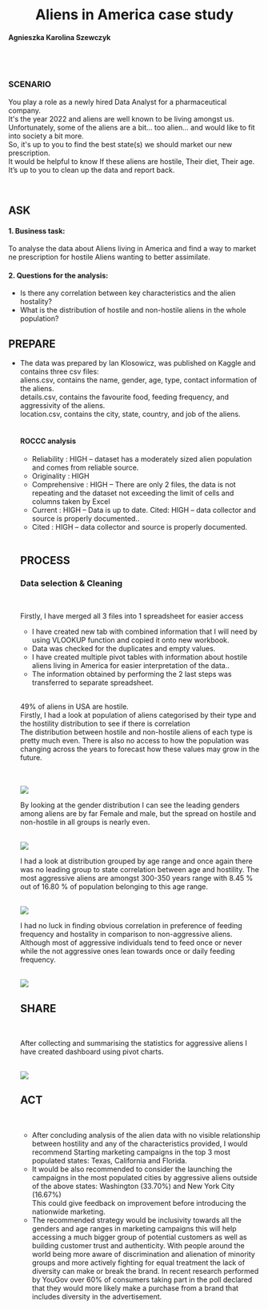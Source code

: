 ****<h1 align = "center"> Aliens in America case study </h1>****

<h4 align = "left"> Agnieszka Karolina Szewczyk</h4><br><br>

<h3> SCENARIO </h3>
<P>You play a role as a newly hired Data Analyst for a pharmaceutical company. <br>
It's the year 2022 and aliens are well known to be living amongst us. Unfortunately, some of the aliens are a bit... too alien... and would like to fit into society a bit more.<br>
So, it's up to you to find the best state(s) we should market our new prescription.<br>
It would be helpful to know If these aliens are hostile, Their diet, Their age. It’s up to you to clean up the data and report back.
 </P>
<br>
<H2> ASK </H2>
<h4> 1. Business task: </h4>
<p> To analyse the data about Aliens living in America and find a way to market ne prescription for hostile Aliens wanting to better assimilate. </p>

<h4> 2. Questions for the analysis:</h4>
<ul>
  <li> Is there any correlation between key characteristics and the alien hostality? </li>
<li> What is the distribution of hostile and non-hostile aliens in the whole population? </li>
  </ul>

<h2> PREPARE </h2>
<ul>
<li> The data was prepared by Ian Klosowicz, was published on Kaggle and contains three csv files:
<br>
aliens.csv, contains the name, gender, age, type, contact information of the aliens. <br>
details.csv, contains the favourite food, feeding frequency, and aggressivity of the aliens. <br>
location.csv, contains the city, state, country, and job of the aliens. <br>
 </li>
 <br>
 
<h4> ROCCC analysis </h4>
<ul>
<li> Reliability : HIGH – dataset has a moderately sized alien population and comes from reliable source. </li>
<li> Originality : HIGH </li>
  <li> Comprehensive : HIGH – There are only 2 files, the data is not repeating and the dataset not exceeding the limit of cells and columns taken by Excel </li>
<li> Current : HIGH – Data is up to date. Cited: HIGH – data collector and source is properly documented.. </li>
  <li> Cited : HIGH – data collector and source is properly documented.</li> </ul>
  <br>
  
<h2> PROCESS </h2>
<h3> Data selection & Cleaning</h3> <br>
<p>Firstly, I have merged all 3 files into 1 spreadsheet for easier access</p>
<ul>
  <li> I have created new tab with combined information that I will need by using VLOOKUP function and copied it onto new workbook.</li>
  <li> Data was checked for the duplicates and empty values. </li>
  <li>I have created multiple pivot tables with information about hostile aliens living in America for easier interpretation of the data..</li>
  <li>The information obtained by performing the 2 last steps was transferred to separate spreadsheet.</li>
  </ul>
  <br>
<p>49% of aliens in USA are hostile.
<br>
Firstly, I had a look at population of aliens categorised by their type and the hostility distribution to see if there is correlation
<br>
The distribution between hostile and non-hostile aliens of each type is pretty much even. There is also no access to how the population was changing across the years to forecast how these values may grow in the future. </p>
 <br> 
 <br>
<img src = "https://github.com/Ags-S/Iank-K-Aliens-in-America-study/blob/main/pivot_tables/Type.png"> 
 <br>
<p>By looking at the gender distribution I can see the leading genders among aliens are by far Female and male, but the spread on hostile and non-hostile in all groups is nearly even.</p>
<br>
<img src = "https://github.com/Ags-S/Iank-K-Aliens-in-America-study/blob/main/pivot_tables/Gender.png">
  <br>
<p> I had a look at distribution grouped by age range and once again there was no leading group to state correlation between age and hostility. The most aggressive aliens are amongst 300-350 years range with 8.45 % out of 16.80 % of population belonging to this age range. </p>
<br>
<img src = "https://github.com/Ags-S/Iank-K-Aliens-in-America-study/blob/main/pivot_tables/age.png">
<br>
<p> I had no luck in finding obvious correlation in preference of feeding frequency and hostality in comparison to non-aggressive aliens. Although most of aggressive individuals tend to feed once or never while the not aggressive ones lean towards once or daily feeding frequency. </p>
<br>
<img src = "https://github.com/Ags-S/Iank-K-Aliens-in-America-study/blob/main/pivot_tables/feeding.png">
<br>
<h2> SHARE</h2>
  <br>
  <p> After collecting and summarising the statistics for aggressive aliens I have created dashboard using pivot charts. </p>
  <br>
  <img src = "https://github.com/Ags-S/Iank-K-Aliens-in-America-study/blob/main/dashboard.png">
  <br>
  
  <h2> ACT</h2>
  <br>
 
<ul>
  <li> After concluding analysis of the alien data with no visible relationship between hostility and any of the characteristics provided, I would recommend Starting marketing campaigns in the top 3 most populated states: Texas, California and Florida. </li>
  <li> It would be also recommended to consider the launching the campaigns in the most populated cities by aggressive aliens outside of the above states: Washington (33.70%) and New York City (16.67%)
  <br>
  This could give feedback on improvement before introducing the nationwide marketing.</li>
  <li> The recommended strategy would be inclusivity towards all the genders and age ranges in marketing campaigns this will help accessing a much bigger group of potential customers as well as building customer trust and authenticity. With people around the world being more aware of discrimination and alienation of minority groups and more actively fighting for equal treatment the lack of diversity can make or break the brand. In recent research performed by YouGov over 60% of consumers taking part in the poll declared that they would more likely make a purchase from a brand that includes diversity in the advertisement. </li>
  </ul>
